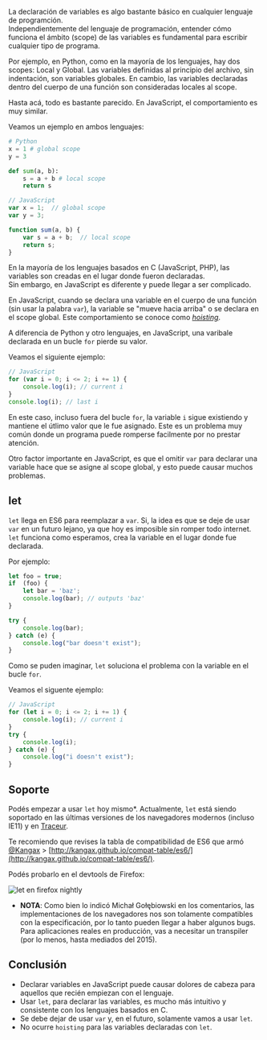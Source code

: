 <!--
layout: post
title: Lo que necesitás saber sobre block scope - let
date: 2014-08-28T01:58:23.465Z
comments: true
published: true
keywords:
description: Una introducción a block scope en ES6
categories: scope, articles, basics
authorName: Jaydson Gomes
authorLink: http://twitter.com/jaydson
authorDescription: JavaScript enthusiast - FrontEnd Engineer at Terra Networks - BrazilJS and RSJS curator
authorPicture: https://pbs.twimg.com/profile_images/453720347620032512/UM2nE21c_400x400.jpeg
-->
<!--more-->
La declaración de variables es algo bastante básico en cualquier lenguaje de programción.  
Independientemente del lenguaje de programación, entender cómo funciona el ámbito (scope) de las variables es fundamental para escribir cualquier tipo de programa.


Por ejemplo, en Python, como en la mayoría de los lenguajes, hay dos scopes: Local y Global. Las variables definidas al principio del archivo, sin indentación, son variables globales. En cambio, las variables declaradas dentro del cuerpo de una función son consideradas locales al scope.  


Hasta acá, todo es bastante parecido. En JavaScript, el comportamiento es muy similar.  

Veamos un ejemplo en ambos lenguajes:  

```python
# Python
x = 1 # global scope
y = 3

def sum(a, b):
	s = a + b # local scope
	return s
```

```javascript
// JavaScript
var x = 1;  // global scope
var y = 3;

function sum(a, b) {
	var s = a + b;  // local scope
	return s;
}
```

En la mayoría de los lenguajes basados en C (JavaScript, PHP), las variables son creadas en el lugar donde fueron declaradas.  
Sin embargo, en JavaScript es diferente y puede llegar a ser complicado.

En JavaScript, cuando se declara una variable en el cuerpo de una función (sin usar la palabra `var`), la variable se "mueve hacia arriba" o se declara en el scope global. Este comportamiento se conoce como [_hoisting_](https://developer.mozilla.org/en-US/docs/Web/JavaScript/Reference/Statements/var#var_hoisting).  

A diferencia de Python y otro lenguajes, en JavaScript, una varibale declarada en un bucle `for` pierde su valor.  

Veamos el siguiente ejemplo:  
```javascript
// JavaScript
for (var i = 0; i <= 2; i += 1) {
	console.log(i); // current i
}
console.log(i); // last i
```

En este caso, incluso fuera del bucle `for`, la variable `i` sigue existiendo y mantiene el útlimo valor que le fue asignado.
Este es un problema muy común donde un programa puede romperse facilmente por no prestar atención. 

Otro factor importante en JavaScript, es que el omitir `var` para declarar una variable hace que se asigne al scope global, y esto puede causar muchos problemas.


## let
`let` llega en ES6 para reemplazar a `var`. Si, la idea es que se deje de usar `var` en un futuro lejano, ya que hoy es imposible sin romper todo internet. `let` funciona como esperamos, crea la variable en el lugar donde fue declarada.  

Por ejemplo:  
```javascript
let foo = true;
if  (foo) {
	let bar = 'baz';
	console.log(bar); // outputs 'baz'
}

try {
	console.log(bar);
} catch (e) {
	console.log("bar doesn't exist");
}
```

Como se puden imaginar, `let` soluciona el problema con la variable en el bucle `for`.  

Veamos el siguente ejemplo:  
```javascript
// JavaScript
for (let i = 0; i <= 2; i += 1) {
	console.log(i); // current i
}
try {
	console.log(i);
} catch (e) {
	console.log("i doesn't exist");
}
```

## Soporte
Podés empezar a usar `let` hoy mismo*. Actualmente, `let` está siendo soportado en las últimas versiones de los navegadores modernos (incluso IE11) y en [Traceur](https://github.com/google/traceur-compiler).


Te recomiendo que revises la tabla de compatibilidad de ES6 que armó [@Kangax](https://twitter.com/kangax) > [http://kangax.github.io/compat-table/es6/](http://kangax.github.io/compat-table/es6/).  

Podés probarlo en el devtools de Firefox:

![let en firefox nightly](/img/let.gif)  

* __NOTA__: Como bien lo indicó Michał Gołębiowski en los comentarios, las implementaciones de los navegadores nos son tolamente compatibles con la especificación, por lo tanto pueden llegar a haber algunos bugs.  
Para aplicaciones reales en producción, vas a necesitar un transpiler (por lo menos, hasta mediados del 2015).  

## Conclusión
- Declarar variables en JavaScript puede causar dolores de cabeza para aquellos que recién empiezan con el lenguaje.  
- Usar `let`, para declarar las variables, es mucho más intuitivo y consistente con los lenguajes basados en C.  
- Se debe dejar de usar `var` y, en el futuro, solamente vamos a usar `let`.  
- No ocurre `hoisting` para las variables declaradas con `let`.

